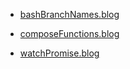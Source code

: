 * [bashBranchNames.blog](bashBranchNames.blog.html)

* [composeFunctions.blog](composeFunctions.blog.html)

* [watchPromise.blog](watchPromise.blog.html)

